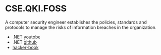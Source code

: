 # CSE.__QKI.FOSS__
A computer security engineer establishes the policies, standards and protocols to manage the risks of information breaches in the organization.
- .NET <a href="https://www.youtube.com/watch?v=-m_QQkXTOww">youtobe</a>
- .NET <a href="https://github.com/icsharpcode">github</a>
- <a href="https://ihatefeds.com/No.Starch-2018-Linux.Basics.For.Aspiring.Hackers.pdf">hacker-book</a>
